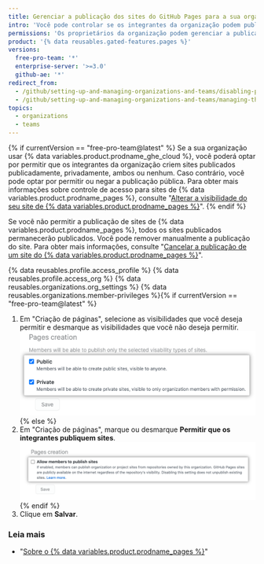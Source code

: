 ```yaml
---
title: Gerenciar a publicação dos sites do GitHub Pages para a sua organização
intro: 'Você pode controlar se os integrantes da organização podem publicar sites de {% data variables.product.prodname_pages %} a partir de repositórios na organização{% if currentVersion == "free-pro-team@latest" %} e restringir as visibilidades que os integrantes podem escolher para os sites{% endif %}.'
permissions: 'Os proprietários da organização podem gerenciar a publicação de sites de {% data variables.product.prodname_pages %} a partir de repositórios na organização.'
product: '{% data reusables.gated-features.pages %}'
versions:
  free-pro-team: '*'
  enterprise-server: '>=3.0'
  github-ae: '*'
redirect_from:
  - /github/setting-up-and-managing-organizations-and-teams/disabling-publication-of-github-pages-sites-for-your-organization
  - /github/setting-up-and-managing-organizations-and-teams/managing-the-publication-of-github-pages-sites-for-your-organization
topics:
  - organizations
  - teams
---
```

{% if currentVersion == "free-pro-team@latest" %}
Se a sua organização usar
{% data variables.product.prodname_ghe_cloud %}, você poderá optar por permitir que os integrantes da organização criem sites publicados publicadamente, privadamente, ambos ou nenhum. Caso contrário, você pode optar por permitir ou negar a publicação pública. Para obter mais informações sobre controle de acesso para sites de {% data variables.product.prodname_pages %}, consulte "[Alterar a visibilidade do seu site de {% data variables.product.prodname_pages %}](/github/working-with-github-pages/changing-the-visibility-of-your-github-pages-site)".
{% endif %}

Se você não permitir a publicação de sites de {% data variables.product.prodname_pages %}, todos os sites publicados permanecerão publicados. Você pode remover manualmente a publicação do site. Para obter mais informações, consulte "[Cancelar a publicação de um site do {% data variables.product.prodname_pages %}](/github/working-with-github-pages/unpublishing-a-github-pages-site)".

{% data reusables.profile.access_profile %}
{% data reusables.profile.access_org %}
{% data reusables.organizations.org_settings %}
{% data reusables.organizations.member-privileges %}{% if currentVersion == "free-pro-team@latest" %}
1. Em "Criação de páginas", selecione as visibilidades que você deseja permitir e desmarque as visibilidades que você não deseja permitir. ![Checkboxes to allow or disallow creation of {% data variables.product.prodname_pages %} sites](/assets/images/help/organizations/github-pages-creation-checkboxes.png){% else %}
1. Em "Criação de páginas", marque ou desmarque **Permitir que os integrantes publiquem sites**. ![Unselected checkbox for "Allow members to publish sites" option](/assets/images/help/organizations/org-settings-pages-disable-publication-checkbox.png){% endif %}
1. Clique em **Salvar**.

### Leia mais

- "[Sobre o {% data variables.product.prodname_pages %}](/github/working-with-github-pages/about-github-pages)"
